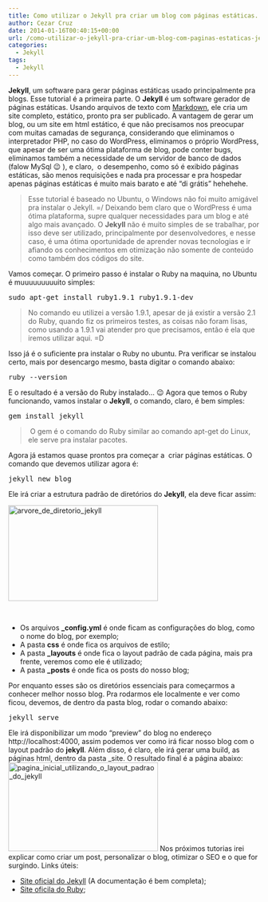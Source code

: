 ```yaml
---
title: Como utilizar o Jekyll pra criar um blog com páginas estáticas. Jekyll parte 1
author: Cezar Cruz
date: 2014-01-16T00:40:15+00:00
url: /como-utilizar-o-jekyll-pra-criar-um-blog-com-paginas-estaticas-jekyll-parte-1/
categories:
  - Jekyll
tags:
  - Jekyll
---
```

**Jekyll**, um software para gerar páginas estáticas usado principalmente pra blogs. Esse tutorial é a primeira parte. O **Jekyll** é um software gerador de páginas estáticas. Usando arquivos de texto com [Markdown][1], ele cria um site completo, estático, pronto pra ser publicado. A vantagem de gerar um blog, ou um site em html estático, é que não precisamos nos preocupar com muitas camadas de segurança, considerando que eliminamos o interpretador PHP, no caso do WordPress, eliminamos o próprio WordPress, que apesar de ser uma ótima plataforma de blog, pode conter bugs, eliminamos também a necessidade de um servidor de banco de dados (falow MySql 😉 ), e claro,  o desempenho, como só é exibido páginas estáticas, são menos requisições e nada pra processar e pra hospedar apenas páginas estáticas é muito mais barato e até &#8220;di grátis&#8221; hehehehe.

<!--more-->

> Esse tutorial é baseado no Ubuntu, o Windows não foi muito amigável pra instalar o Jekyll. =/ Deixando bem claro que o WordPress é uma ótima plataforma, supre qualquer necessidades para um blog e até algo mais avançado. O **Jekyll** não é muito simples de se trabalhar, por isso deve ser utilizado, principalmente por desenvolvedores, e nesse caso, é uma ótima oportunidade de aprender novas tecnologias e ir afiando os conhecimentos em otimização não somente de conteúdo como também dos códigos do site.

Vamos começar. O primeiro passo é instalar o Ruby na maquina, no Ubuntu é muuuuuuuuuito simples:

<pre class="lang:sh decode:true">sudo apt-get install ruby1.9.1 ruby1.9.1-dev</pre>

> No comando eu utilizei a versão 1.9.1, apesar de já existir a versão 2.1 do Ruby, quando fiz os primeiros testes, as coisas não foram lisas, como usando a 1.9.1 vai atender pro que precisamos, então é ela que iremos utilizar aqui. =D

Isso já é o suficiente pra instalar o Ruby no ubuntu. Pra verificar se instalou certo, mais por desencargo mesmo, basta digitar o comando abaixo:

<pre class="lang:sh decode:true">ruby --version</pre>

E o resultado é a versão do Ruby instalado&#8230; 😉 Agora que temos o Ruby funcionando, vamos instalar o **Jekyll**, o comando, claro, é bem simples:

<pre class="lang:ruby decode:true">gem install jekyll</pre>

>  O gem é o comando do Ruby similar ao comando apt-get do Linux, ele serve pra instalar pacotes.

Agora já estamos quase prontos pra começar a  criar páginas estáticas. O comando que devemos utilizar agora é:

<pre class="lang:sh decode:true">jekyll new blog</pre>

Ele irá criar a estrutura padrão de diretórios do **Jekyll**, ela deve ficar assim:

[<img class="size-medium wp-image-264 aligncenter" alt="arvore_de_diretorio_jekyll" src="http://res.cloudinary.com/cezarcruz-com-br/image/upload/h_193,w_300/v1454457572/arvore_de_diretorio_jekyll_kqae0n.png" width="300" height="192" />][2]

&nbsp;

  * Os arquivos **_config.yml** é onde ficam as configurações do blog, como o nome do blog, por exemplo;
  * A pasta **css** é onde fica os arquivos de estilo;
  * A pasta **_layouts** é onde fica o layout padrão de cada página, mais pra frente, veremos como ele é utilizado;
  * A pasta **_posts** é onde fica os posts do nosso blog;

Por enquanto esses são os diretórios essenciais para começarmos a conhecer melhor nosso blog. Pra rodarmos ele localmente e ver como ficou, devemos, de dentro da pasta blog, rodar o comando abaixo:

<pre class="lang:default decode:true">jekyll serve</pre>

Ele irá disponibilizar um modo &#8220;preview&#8221; do blog no endereço http://localhost:4000, assim podemos ver como irá ficar nosso blog com o layout padrão do **jekyll**. Além disso, é claro, ele irá gerar uma build, as páginas html, dentro da pasta _site. O resultado final é a página abaixo: [<img class="size-medium wp-image-265 aligncenter" alt="pagina_inicial_utilizando_o_layout_padrao_do_jekyll" src="http://res.cloudinary.com/cezarcruz-com-br/image/upload/h_179,w_300/v1454457571/pagina_inicial_utilizando_o_layout_padrao_do_jekyll_kqxcae.png" width="300" height="178" />][3] Nos próximos tutorias irei explicar como criar um post, personalizar o blog, otimizar o SEO e o que for surgindo. Links úteis:

  * [Site oficial do Jekyll][4] (A documentação é bem completa);
  * [Site oficila do Ruby][5];

 [1]: http://daringfireball.net/projects/markdown/syntax
 [2]: http://res.cloudinary.com/cezarcruz-com-br/image/upload/v1454457572/arvore_de_diretorio_jekyll_kqae0n.png
 [3]: http://res.cloudinary.com/cezarcruz-com-br/image/upload/v1454457571/pagina_inicial_utilizando_o_layout_padrao_do_jekyll_kqxcae.png
 [4]: http://jekyllrb.com/
 [5]: https://www.ruby-lang.org/pt/